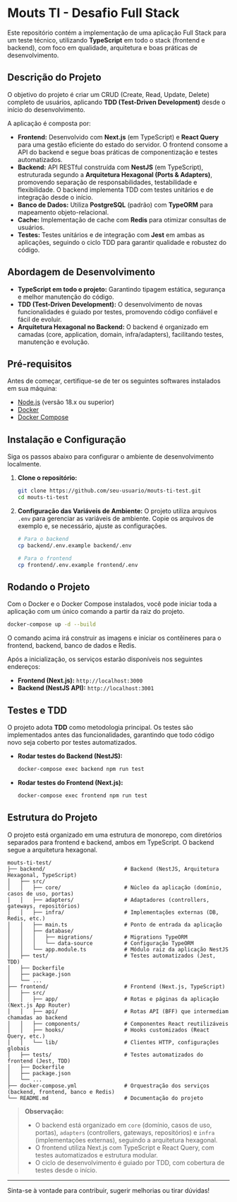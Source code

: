 # Mouts TI - Desafio Full Stack

Este repositório contém a implementação de uma aplicação Full Stack para um teste técnico, utilizando **TypeScript** em todo o stack (frontend e backend), com foco em qualidade, arquitetura e boas práticas de desenvolvimento.

## Descrição do Projeto

O objetivo do projeto é criar um CRUD (Create, Read, Update, Delete) completo de usuários, aplicando **TDD (Test-Driven Development)** desde o início do desenvolvimento.

A aplicação é composta por:

-   **Frontend:** Desenvolvido com **Next.js** (em TypeScript) e **React Query** para uma gestão eficiente do estado do servidor. O frontend consome a API do backend e segue boas práticas de componentização e testes automatizados.
-   **Backend:** API RESTful construída com **NestJS** (em TypeScript), estruturada segundo a **Arquitetura Hexagonal (Ports & Adapters)**, promovendo separação de responsabilidades, testabilidade e flexibilidade. O backend implementa TDD com testes unitários e de integração desde o início.
-   **Banco de Dados:** Utiliza **PostgreSQL** (padrão) com **TypeORM** para mapeamento objeto-relacional.
-   **Cache:** Implementação de cache com **Redis** para otimizar consultas de usuários.
-   **Testes:** Testes unitários e de integração com **Jest** em ambas as aplicações, seguindo o ciclo TDD para garantir qualidade e robustez do código.

## Abordagem de Desenvolvimento

- **TypeScript em todo o projeto:** Garantindo tipagem estática, segurança e melhor manutenção do código.
- **TDD (Test-Driven Development):** O desenvolvimento de novas funcionalidades é guiado por testes, promovendo código confiável e fácil de evoluir.
- **Arquitetura Hexagonal no Backend:** O backend é organizado em camadas (core, application, domain, infra/adapters), facilitando testes, manutenção e evolução.

## Pré-requisitos

Antes de começar, certifique-se de ter os seguintes softwares instalados em sua máquina:

-   [Node.js](https://nodejs.org/) (versão 18.x ou superior)
-   [Docker](https://www.docker.com/get-started)
-   [Docker Compose](https://docs.docker.com/compose/install/)

## Instalação e Configuração

Siga os passos abaixo para configurar o ambiente de desenvolvimento localmente.

1.  **Clone o repositório:**
    ```bash
    git clone https://github.com/seu-usuario/mouts-ti-test.git
    cd mouts-ti-test
    ```

2.  **Configuração das Variáveis de Ambiente:**
    O projeto utiliza arquivos `.env` para gerenciar as variáveis de ambiente. Copie os arquivos de exemplo e, se necessário, ajuste as configurações.

    ```bash
    # Para o backend
    cp backend/.env.example backend/.env

    # Para o frontend
    cp frontend/.env.example frontend/.env
    ```

## Rodando o Projeto

Com o Docker e o Docker Compose instalados, você pode iniciar toda a aplicação com um único comando a partir da raiz do projeto.

```bash
docker-compose up -d --build
```

O comando acima irá construir as imagens e iniciar os contêineres para o frontend, backend, banco de dados e Redis.

Após a inicialização, os serviços estarão disponíveis nos seguintes endereços:

-   **Frontend (Next.js):** `http://localhost:3000`
-   **Backend (NestJS API):** `http://localhost:3001`

## Testes e TDD

O projeto adota **TDD** como metodologia principal. Os testes são implementados antes das funcionalidades, garantindo que todo código novo seja coberto por testes automatizados.

-   **Rodar testes do Backend (NestJS):**
    ```bash
    docker-compose exec backend npm run test
    ```

-   **Rodar testes do Frontend (Next.js):**
    ```bash
    docker-compose exec frontend npm run test
    ```

## Estrutura do Projeto

O projeto está organizado em uma estrutura de monorepo, com diretórios separados para frontend e backend, ambos em TypeScript. O backend segue a arquitetura hexagonal.

```
mouts-ti-test/
├── backend/                         # Backend (NestJS, Arquitetura Hexagonal, TypeScript)
│   ├── src/
│   │   ├── core/                    # Núcleo da aplicação (domínio, casos de uso, portas)
│   │   ├── adapters/                # Adaptadores (controllers, gateways, repositórios)
│   │   ├── infra/                   # Implementações externas (DB, Redis, etc.)
│   │   ├── main.ts                  # Ponto de entrada da aplicação
│   │   ├── database/
│   │   │   ├── migrations/          # Migrations TypeORM
│   │   │   └── data-source          # Configuração TypeORM
│   │   └── app.module.ts            # Módulo raiz da aplicação NestJS
│   ├── test/                        # Testes automatizados (Jest, TDD)
│   ├── Dockerfile
│   ├── package.json
│   └── ...
├── frontend/                        # Frontend (Next.js, TypeScript)
│   ├── src/
│   │   ├── app/                     # Rotas e páginas da aplicação (Next.js App Router)
│   │   ├── api/                     # Rotas API (BFF) que intermediam chamadas ao backend
│   │   ├── components/              # Componentes React reutilizáveis
│   │   ├── hooks/                   # Hooks customizados (React Query, etc.)
│   │   └── lib/                     # Clientes HTTP, configurações globais
│   ├── tests/                       # Testes automatizados do frontend (Jest, TDD)
│   ├── Dockerfile
│   ├── package.json
│   └── ...
├── docker-compose.yml               # Orquestração dos serviços (backend, frontend, banco e Redis)
└── README.md                        # Documentação do projeto
```

> **Observação:**
> - O backend está organizado em `core` (domínio, casos de uso, portas), `adapters` (controllers, gateways, repositórios) e `infra` (implementações externas), seguindo a arquitetura hexagonal.
> - O frontend utiliza Next.js com TypeScript e React Query, com testes automatizados e estrutura modular.
> - O ciclo de desenvolvimento é guiado por TDD, com cobertura de testes desde o início.

---

Sinta-se à vontade para contribuir, sugerir melhorias ou tirar dúvidas!

